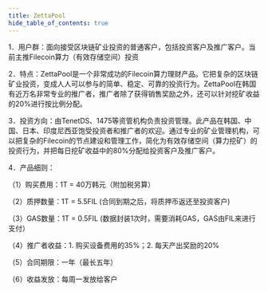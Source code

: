 ```yaml
---
title: ZettaPool
hide_table_of_contents: true
---
```


1．用户群：面向接受区块链矿业投资的普通客户，包括投资客户及推广客户。当前主推Filecoin算力（有效存储空间）投资


2．特点：ZettaPool是一个非常成功的Filecoin算力理财产品。它把复杂的区块链矿业投资，变成人人可以参与的简单、稳定、可靠的投资行为。ZettaPool在韩国有近万名非常专业的推广者，推广者除了获得销售奖励之外，还可以针对挖矿收益的20%进行按比例分配。

3．投资方向：由TenetDS、1475等资管机构负责投资管理。此产品在韩国、中国、日本、印度尼西亚饱受投资者和推广者的欢迎。通过专业的矿业管理机构，可以把复杂的Filecoin的节点建设和管理工作，简化为有效存储空间（算力挖矿）的投资行为，并把每日挖矿收益中的80%分配给投资客户及推广客户。

4．产品细则：

（1）购买费用：1T = 40万韩元（附加税另算）

（2）质押数量：1T = 5.5FIL (合同到期之后，将质押币返还至投资客户)

（3）GAS数量：1T = 0.5FIL (数据封装1次时，需要消耗GAS，GAS由FIL来进行支付）

（4）推广者收益：1. 购买设备费用的35%；2. 每天产出奖励的20%

（5）合同期限：一年（最长五年）

（6）收益发放：每周一发放给客户